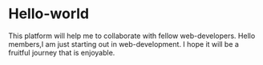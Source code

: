 # Hello-world
This platform will help me to collaborate with fellow web-developers.
Hello members,I am just starting out in web-development. I hope it will be  a fruitful journey that is enjoyable.
